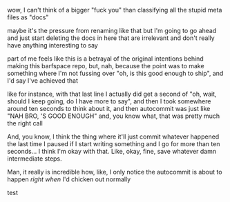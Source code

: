 wow, I can't think of a bigger "fuck you" than classifying all the stupid meta files as "docs"

maybe it's the pressure from renaming like that but I'm going to go ahead and just start deleting the docs in here that are irrelevant and don't really have anything interesting to say

part of me feels like this is a betrayal of the original intentions behind making this barfspace repo, but, nah, because the point was to make something where I'm not fussing over "oh, is this good enough to ship", and I'd say I've achieved that

like for instance, with that last line I actually did get a second of "oh, wait, should I keep going, do I have more to say", and then I took somewhere around ten seconds to think about it, and then autocommit was just like "NAH BRO, 'S GOOD ENOUGH" and, you know what, that was pretty much the right call

And, you know, I think the thing where it'll just commit whatever happened the last time I paused if I start writing something and I go for more than ten seconds... I think I'm okay with that. Like, okay, fine, save whatever damn intermediate steps.

Man, it really is incredible how, like, I only notice the autocommit is about to happen *right when* I'd chicken out normally

test
